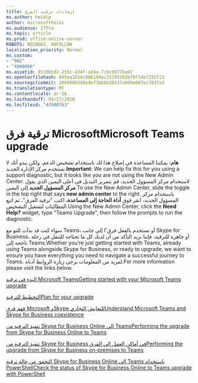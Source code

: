 ```yaml
---
title: إرشادات ترقية الفرق
ms.author: heidip
author: microsoftheidi
ms.audience: ITPro
ms.topic: article
ms.prod: office-online-server
ROBOTS: NOINDEX, NOFOLLOW
localization_priority: Normal
ms.custom:
- "982"
- "4000006"
ms.assetid: 0530bbd2-255c-434f-a24a-7c6c0877bad7
ms.openlocfilehash: 045ea1814c0b6189ec25195202bf0f1def255f23
ms.sourcegitcommit: 286000b588adef1bbbb28337a9d9e087ec783fa2
ms.translationtype: MT
ms.contentlocale: ar-SA
ms.lasthandoff: 04/27/2020
ms.locfileid: "43908763"
---
```

# <a name="microsoft-teams-upgrade"></a><span data-ttu-id="03486-102">ترقية فرق Microsoft</span><span class="sxs-lookup"><span data-stu-id="03486-102">Microsoft Teams upgrade</span></span>

<span data-ttu-id="03486-103">**هام:** يمكننا المساعدة في إصلاح هذا لك باستخدام تشخيص الدعم، ولكن يبدو أنك لا تستخدم مركز الإدارة الجديد.</span><span class="sxs-lookup"><span data-stu-id="03486-103">**Important**: We can help fix this for you using a support diagnostic, but it looks like you are not using the New Admin Center.</span></span> <span data-ttu-id="03486-104">لاستخدام مركز المسؤول الجديد، قم بتمرير التبديل في أعلى اليمين الذي يقول **مركز المسؤول الجديد** إلى اليمين.</span><span class="sxs-lookup"><span data-stu-id="03486-104">To use the New Admin Center, slide the toggle in the top right that says **new admin center** to the right.</span></span> <span data-ttu-id="03486-105">باستخدام مركز المسؤول الجديد، انقر فوق **أداة الحاجة إلى المساعدة،** اكتب "ترقية الفرق"، ثم اتبع المطالبات لتشغيل التشخيص.</span><span class="sxs-lookup"><span data-stu-id="03486-105">Using the New Admin Center, click the **Need Help?** widget, type "Teams Upgrade", then follow the prompts to run the diagnostic.</span></span>

<span data-ttu-id="03486-106">سواء كنت قد بدأت للتو مع Teams، أو تستخدم بالفعل فرق ًا إلى جانب Skype for Business، أو جاهزة للترقية، فإننا نريد التأكد من أن لديك كل ما تحتاجه للتنقل في رحلة ناجحة إلى Teams.</span><span class="sxs-lookup"><span data-stu-id="03486-106">Whether you’re just getting started with Teams, already using Teams alongside Skype for Business, or ready to upgrade, we want to ensure you have everything you need to navigate a successful journey to Teams.</span></span> <span data-ttu-id="03486-107">لمزيد من المعلومات يرجى زيارة الروابط أدناه.</span><span class="sxs-lookup"><span data-stu-id="03486-107">For more information please visit the links below.</span></span>

[<span data-ttu-id="03486-108">البدء في ترقية Microsoft Teams</span><span class="sxs-lookup"><span data-stu-id="03486-108">Getting started with your Microsoft Teams upgrade</span></span>](https://docs.microsoft.com/MicrosoftTeams/upgrade-start-here)

[<span data-ttu-id="03486-109">التخطيط للترقية</span><span class="sxs-lookup"><span data-stu-id="03486-109">Plan for your upgrade</span></span>](https://docs.microsoft.com/MicrosoftTeams/upgrade-plan-journey)

[<span data-ttu-id="03486-110">فهم فرق Microsoft وSkype للتعايش التجاري</span><span class="sxs-lookup"><span data-stu-id="03486-110">Understand Microsoft Teams and Skype for Business coexistence</span></span>](https://docs.microsoft.com/MicrosoftTeams/teams-and-skypeforbusiness-coexistence-and-interoperability)

[<span data-ttu-id="03486-111">تنفيذ الترقية من Skype for Business Online إلى Teams</span><span class="sxs-lookup"><span data-stu-id="03486-111">Performing the upgrade from Skype for Business Online to Teams</span></span>](https://docs.microsoft.com/MicrosoftTeams/upgrade-to-teams-execute-skypeforbusinessonline)

[<span data-ttu-id="03486-112">تنفيذ الترقية من Skype for Business في أماكن العمل إلى الفرق</span><span class="sxs-lookup"><span data-stu-id="03486-112">Performing the upgrade from Skype for Business on-premises to Teams</span></span>](https://docs.microsoft.com/MicrosoftTeams/upgrade-to-teams-execute-skypeforbusinesshybridonprem)
 
[<span data-ttu-id="03486-113">التحقق من حالة ترقية Skype for Business Online إلى Teams باستخدام PowerShell</span><span class="sxs-lookup"><span data-stu-id="03486-113">Check the status of Skype for Business Online to Teams upgrade with PowerShell</span></span>](https://docs.microsoft.com/powershell/module/skype/get-csteamsupgradestatus?view=skype-ps)